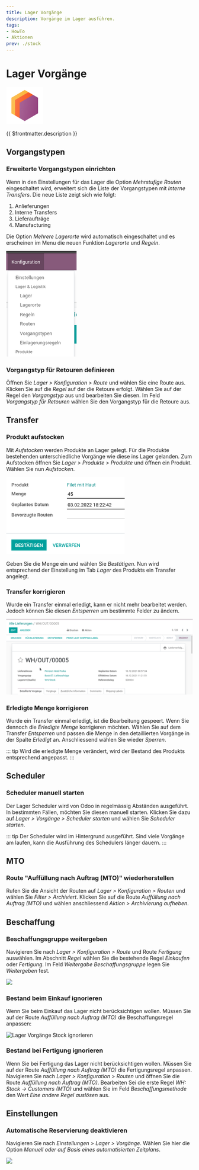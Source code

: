 ```yaml
---
title: Lager Vorgänge
description: Vorgänge im Lager ausführen.
tags:
- HowTo
- Aktionen
prev: ./stock
---
```

# Lager Vorgänge
![icons_odoo_stock](assets/icons_odoo_stock.png)

{{ $frontmatter.description }}

## Vorgangstypen

### Erweiterte Vorgangstypen einrichten

Wenn in den Einstellungen für das Lager die Option *Mehrstufige Routen* eingeschaltet wird, erweitert sich die Liste der Vorgangstypen mit *Interne Transfers*. Die neue Liste zeigt sich wie folgt:

1. Anlieferungen
2. Interne Transfers
3. Lieferaufträge
4. Manufacturing

Die Option *Mehrere Lagerorte* wird automatisch eingeschaltet und es erscheinen im Menu die neuen Funktion *Lagerorte* und *Regeln*.

![](assets/Lager%20Erweitertes%20Menu.png)

### Vorgangstyp für Retouren definieren

Öffnen Sie *Lager > Konfiguration > Route* und wählen Sie eine Route aus. Klicken Sie auf die *Regel* auf der die Retoure erfolgt. Wählen Sie auf der Regel den *Vorgangstyp* aus und bearbeiten Sie diesen. Im Feld *Vorgangstyp für Retouren* wählen Sie den Vorgangstyp für die Retoure aus.

## Transfer

### Produkt aufstocken

Mit *Aufstocken* werden Produkte an Lager gelegt. Für die Produkte bestehenden unterschiedliche Vorgänge wie diese ins Lager gelanden. Zum Aufstocken öffnen Sie *Lager > Produkte > Produkte* und öffnen ein Produkt. Wählen Sie nun *Aufstocken*.

![](assets/Lager%20Produkt%20aufstocken.png)

Geben Sie die Menge ein und wählen Sie *Bestätigen*. Nun wird entsprechend der Einstellung im Tab *Lager* des Produkts ein Transfer angelegt.

### Transfer korrigieren

Wurde ein Transfer einmal erledigt, kann er nicht mehr bearbeitet werden. Jedoch können Sie diesen *Entsperren* um bestimmte Felder zu ändern.

![Lager Transfer entsperren](assets/Lager%20Transfer%20entsperren.gif)

### Erledigte Menge korrigieren

Wurde ein Transfer einmal erledigt, ist die Bearbeitung gespeert. Wenn Sie dennoch die *Erledigte Menge* korrigieren möchten. Wählen Sie auf dem Transfer *Entsperren* und passen die Menge in den detaillierten Vorgänge in der Spalte *Erledigt* an. Anschliessend wählen Sie wieder *Sperren*.

::: tip
Wird die erledigte Menge verändert, wird der Bestand des Produkts entsprechend angepasst.
:::

## Scheduler

### Scheduler manuell starten

Der Lager Scheduler wird von Odoo in regelmässig Abständen ausgeführt. In bestimmten Fällen, möchten Sie diesen manuell starten. Klicken Sie dazu auf *Lager > Vorgänge > Scheduler starten* und wählen Sie *Scheduler starten*.

::: tip
Der Scheduler wird im Hintergrund ausgeführt. Sind viele Vorgänge am laufen, kann die Ausführung des Schedulers länger dauern.
:::

## MTO

### Route "Auffüllung nach Auftrag (MTO)" wiederherstellen

Rufen Sie die Ansicht der Routen auf *Lager > Konfiguration > Routen* und wählen Sie *Filter > Archiviert*. Klicken Sie auf die Route *Auffüllung nach Auftrag (MTO)* und wählen anschliessend *Aktion > Archivierung aufheben*.

## Beschaffung

### Beschaffungsgruppe weitergeben

Navigieren Sie nach *Lager > Konfiguration > Route* und Route *Fertigung* auswählen. Im Abschnitt *Regel* wählen Sie die bestehende Regel *Einkaufen* oder *Fertigung*. Im Feld *Weitergabe Beschaffungsgruppe* legen Sie *Weitergeben* fest.

![](assets/Lager%20Vorgänge%20Weitergabe%20Beschaffungsgruppe.png)

### Bestand beim Einkauf ignorieren

Wenn Sie beim Einkauf das Lager nicht berücksichtigen wollen. Müssen Sie auf der Route *Auffüllung nach Auftrag (MTO)* die Beschaffungsregel anpassen:

![Lager Vorgänge Stock ignorieren](assets/Lager%20Vorgänge%20Stock%20ignorieren.gif)

### Bestand bei Fertigung ignorieren

Wenn Sie bei Fertigung das Lager nicht berücksichtigen wollen. Müssen Sie auf der Route *Auffüllung nach Auftrag (MTO)* die Fertigungsregel anpassen. Navigieren Sie nach *Lager > Konfiguration > Routen* und öffnen Sie die Route *Auffüllung nach Auftrag (MTO)*.  Bearbeiten Sei die erste Regel *WH: Stock → Customers (MTO)* und wählen Sie im Feld *Beschaffungsmethode* den Wert *Eine andere Regel auslösen* aus.

## Einstellungen

### Automatische Reservierung deaktivieren

Navigieren Sie nach *Einstellungen > Lager > Vorgänge*. Wählen Sie hier die Option *Manuell oder auf Basis eines automatisierten Zeitplans*.

![](assets/Lager%20Vorgänge%20Reservierung.png)